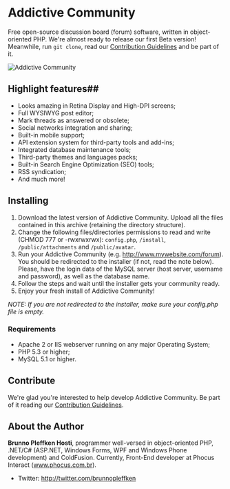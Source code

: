 Addictive Community
===================

Free open-source discussion board (forum) software, written in object-oriented PHP. We're almost ready to release our first Beta version! Meanwhile, run `git clone`, read our [Contribution Guidelines](https://github.com/brunnopleffken/addictive-community/blob/master/CONTRIBUTE.md) and be part of it.

![Addictive Community](https://raw.githubusercontent.com/brunnopleffken/addictive-community/3fd1ec6003d1bcb647dc1e36a89dd0506b81a5f1/templates/default/images/screenshot.png)

## Highlight features##

* Looks amazing in Retina Display and High-DPI screens;
* Full WYSIWYG post editor;
* Mark threads as answered or obsolete;
* Social networks integration and sharing;
* Built-in mobile support;
* API extension system for third-party tools and add-ins;
* Integrated database maintenance tools;
* Third-party themes and languages packs;
* Built-in Search Engine Optimization (SEO) tools;
* RSS syndication;
* And much more!

## Installing ##

1. Download the latest version of Addictive Community. Upload all the files contained in this archive (retaining the directory structure).
2. Change the following files/directories permissions to read and write (CHMOD 777 or -rwxrwxrwx): `config.php`, `/install`, `/public/attachments` and `/public/avatar`.
3. Run your Addictive Community (e.g. http://www.mywebsite.com/forum). You should be redirected to the installer (if not, read the note below). Please, have the login data of the MySQL server (host server, username and password), as well as the database name.
4. Follow the steps and wait until the installer gets your community ready.
5. Enjoy your fresh install of Addictive Community!

*NOTE: If you are not redirected to the installer, make sure your config.php file is empty.*

### Requirements ###

* Apache 2 or IIS webserver running on any major Operating System;
* PHP 5.3 or higher;
* MySQL 5.1 or higher.

## Contribute

We're glad you're interested to help develop Addictive Community. Be part of it reading our [Contribution Guidelines](https://github.com/brunnopleffken/addictive-community/blob/master/CONTRIBUTE.md).

## About the Author ##

**Brunno Pleffken Hosti**, programmer well-versed in object-oriented PHP, .NET/C# (ASP.NET, Windows Forms, WPF and Windows Phone development) and ColdFusion. Currently, Front-End developer at Phocus Interact (www.phocus.com.br).

* Twitter: http://twitter.com/brunnopleffken
